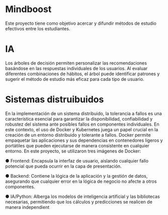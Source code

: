 # Mindboost
Este proyecto tiene como objetivo acercar y difundir métodos de estudio efectivos entre los estudiantes.

# IA
Los árboles de decisión permiten personalizar las recomendaciones basándose en las respuestas individuales de los usuarios. Al evaluar diferentes combinaciones de hábitos, el árbol puede identificar patrones y sugerir el método de estudio más eficaz para cada tipo de usuario.

# Sistemas distruibuidos
En la implementación de un sistema distribuido, la tolerancia a fallos es una característica esencial para garantizar la disponibilidad, confiabilidad y robustez del sistema ante posibles
fallos en componentes individuales. En este contexto, el uso de Docker y Kubernetes juega un papel crucial en la creación de un entorno distribuido y tolerante a fallos.
Docker permite empaquetar las aplicaciones y sus dependencias en contenedores ligeros y portátiles que pueden ejecutarse de manera consistente en cualquier entorno. En este proyecto, se utilizaron tres imágenes de Docker:


● Frontend: Encapsula la interfaz de usuario, aislando cualquier fallo potencial que pueda ocurrir en la capa de presentación.

● Backend: Contiene la lógica de la aplicación y la gestión de datos, asegurando que cualquier error en la lógica de negocio no afecte a otros componentes.

● IA/Python: Alberga los modelos de inteligencia artificial y las bibliotecas necesarias, permitiendo que los cálculos y predicciones se realicen de manera independient
